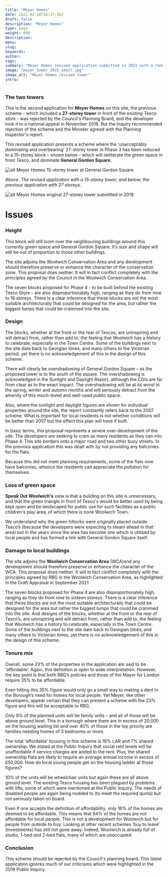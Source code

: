 ```yaml
---
title: "Meyer Homes"
date: 2022-02-16T10:37:36Z
draft: false
description: "Meyer Homes"
type: page
weight: 400
description: 
menu:
slug:
keywords:
author: 
tags: 
summary: "Meyer Homes revised application submitted in 2021 with a reduced tower height in General Gordon Square."
image: "meyer_tower_2021_small.jpg"
image_alt: "Meyer Homes revised tower"
intro:
---
```


### The two towers
This is the second application for **Meyer Homes** on this site, the previous scheme - which included a **27-storey tower** in front of the existing Tesco store - was rejected by the Council's Planning Board, and the developer took it to a national appeal in November 2019. But the Inquiry recommended rejection of the scheme and the Minister agreed with the Planning Inspector's report.  

This revised application presents a scheme where the ‘unacceptably dominating and overbearing’ 27-storey tower in Phase 3 has been reduced to a 15-storey block - shown below - which will obliterate the green space in front Tesco, and dominate **General Gordon Square**.

![alt Meyer Homes 15-storey tower at General Gordon Square](/campaigns/meyer_tower_2021.jpg)

*Above: The revised application with a 15-storey tower, and below; the previous application with 27 storeys.*

![alt Meyer Homes original 27-storey tower submitted in 2019](/campaigns/meyer_tower_2019.jpg)

# Issues
### Height
This block will still loom over the neighbouring buildings around this currently green space and General Gordon Square. It’s size and shape will still be out of proportion to those other buildings.

The site adjoins the Woolwich Conservation Area and any development should therefore preserve or enhance the character of the conservation zone. This proposal does neither. It will in fact conflict completely with the principles agreed by the Council in the Woolwich Conservation Area.

The seven blocks proposed for Phase 4 - to be built behind the existing Tesco Store - are also disproportionately high, ranging as they do from nine to 16 storeys. There is a clear inference that these blocks are not the most suitable architecturally that could be designed for the area, but rather the biggest lumps that could be crammed into the site.

### Design
The blocks, whether at the front or the rear of Tescos, are uninspiring and will detract from, rather than add to, the feeling that Woolwich has a history to celebrate, especially in the Town Centre. Some of the buildings next to the site date back to Georgian times, and many others to the Victorian period, yet there is no acknowledgement of this in the design of this scheme.

There will clearly be overshadowing of General Gordon Square – as the proposed tower is to the south of the square. The overshadowing is acknowledged in the Sunlight and Daylight Report, although the CGIs are far from clear as to the exact impact. The overshadowing will be at its worst in the spring, winter and autumn months and will seriously detract from the amenity of this much-loved and well-used public space.

Also, where the sunlight and daylight figures are shown for individual properties around the site, the report constantly refers back to the 2007 scheme. What is important for local residents is not whether conditions will be better than 2007 but the effect this plan will have if built.

In basic terms, this proposal represents a severe over-development of the site. The developers are seeking to cram as many residents as they can into Phase 4. This site borders onto a major road and two other busy streets. In the previous application this was dealt with by not providing any balconies for the flats.

Because this did not meet planning requirements, some of the flats now have balconies, whence the residents can appreciate the pollution for themselves.


### Loss of green space

***Speak Out Woolwich's*** view is that a building on this site is unnecessary, and that the green triangle in front of Tesco's would be better used by being kept open and be landscaped for public use for such facilities as a public children's play area, of which there is none Woolwich Town. 

We understand why the green hillocks were originally placed outside Tesco’s (because the developers were expecting to steam ahead in that area) but in the years since the area has become one which is utilised by local people and has formed a link with General Gordon Square itself.

### Damage to local buildings
The site adjoins the **Woolwich Conservation Area** (WCA)and any development should therefore preserve or enhance the character of the WCA. This proposal does neither. It will in fact conflict completely with the principles agreed by RBG in the Woolwich Conservation Area, as highlighted in the Draft Appraisal in September 2021

The seven blocks proposed for Phase 4 are also disproportionately high, ranging as they do from nine to sixteen storeys. There is a clear inference that these blocks are not the most suitable architecturally that could be designed for the area but rather the biggest lumps that could be crammed into the site. And designs of the blocks, whether at the front or the rear of Tesco’s, are uninspiring and will detract from, rather than add to, the feeling that Woolwich has a history to celebrate, especially in the Town Centre. Some of the buildings next to the site date back to Georgian times, and many others to Victorian times, yet there is no acknowledgement of this in the design of this scheme. 

### Tenure mix
Overall, some 23% of the properties in the application are said to be ‘affordable’. Again, this definition is open to wide interpretation. However, the key point is that both RBG’s policies and those of the Mayor for London require 35% to be affordable.

Even hitting this 35% figure would only go a small way to making a dent in the Borough’s need for homes for local people. Yet Meyer, like other developers, appear certain that they can present a scheme with the 23% figure and this will be acceptable to RBG.

Only 9% of the planned units will be family units – and all of those will be above ground level. This in a borough where there are in excess of 20,000 on the housing waiting list and over 40% of those in the top priority are families needing homes of 3 bedrooms or more.

The total ‘affordable’ housing in this scheme is 16% LAR and 7% shared ownership. We stated at the Public Inquiry that social rent levels will be unaffordable if service charges are added to the rent. Plus, the shared ownership flats are likely to require an average annual income in excess of £50,000. How do local young people get on the housing ladder at those figures?

10% of the units will be wheelchair units but again these are all above ground level. The existing Tesco housing has been plagued by problems with lifts, some of which were mentioned at the Public Inquiry. The needs of disabled people are again being nodded to (to meet the required quota) but not seriously taken on board.

Even if one accepts the definition of affordability, only 16% of the homes are deemed to be affordable. This means that 84% of the homes are not affordable for local people. This is not a development for Woolwich but for people from outside to buy. Looking at other recent schemes ‘buy to leave’ (investments) has still not gone away. Indeed, Woolwich is already full of studio, 1-bed and 2-bed flats, many of which are unoccupied.

### Conclusion
This scheme should be rejected by the Council's planning board. This latest application ignores much of our criticisms which were highlighted in the 2019 Public Inquiry.
